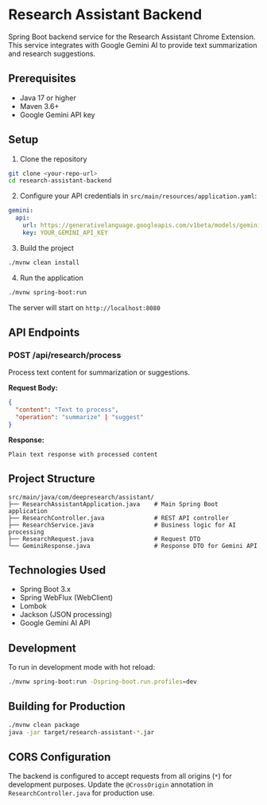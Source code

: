 # Research Assistant Backend

Spring Boot backend service for the Research Assistant Chrome Extension. This service integrates with Google Gemini AI to provide text summarization and research suggestions.

## Prerequisites

- Java 17 or higher
- Maven 3.6+
- Google Gemini API key

## Setup

1. Clone the repository
```bash
git clone <your-repo-url>
cd research-assistant-backend
```

2. Configure your API credentials in `src/main/resources/application.yaml`:
```yaml
gemini:
  api:
    url: https://generativelanguage.googleapis.com/v1beta/models/gemini-pro:generateContent?key=
    key: YOUR_GEMINI_API_KEY
```

3. Build the project
```bash
./mvnw clean install
```

4. Run the application
```bash
./mvnw spring-boot:run
```

The server will start on `http://localhost:8080`

## API Endpoints

### POST /api/research/process

Process text content for summarization or suggestions.

**Request Body:**
```json
{
  "content": "Text to process",
  "operation": "summarize" | "suggest"
}
```

**Response:**
```
Plain text response with processed content
```

## Project Structure

```
src/main/java/com/deepresearch/assistant/
├── ResearchAssistantApplication.java    # Main Spring Boot application
├── ResearchController.java              # REST API controller
├── ResearchService.java                 # Business logic for AI processing
├── ResearchRequest.java                 # Request DTO
└── GeminiResponse.java                  # Response DTO for Gemini API
```

## Technologies Used

- Spring Boot 3.x
- Spring WebFlux (WebClient)
- Lombok
- Jackson (JSON processing)
- Google Gemini AI API

## Development

To run in development mode with hot reload:
```bash
./mvnw spring-boot:run -Dspring-boot.run.profiles=dev
```

## Building for Production

```bash
./mvnw clean package
java -jar target/research-assistant-*.jar
```

## CORS Configuration

The backend is configured to accept requests from all origins (`*`) for development purposes. Update the `@CrossOrigin` annotation in `ResearchController.java` for production use.
